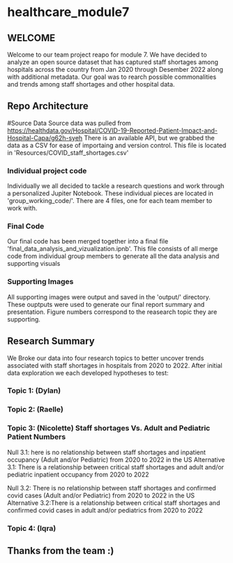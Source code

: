 # healthcare_module7

## WELCOME
Welcome to our team project reapo for module 7. We have decided to analyze an open source dataset that has captured staff shortages among hospitals across the country from Jan 2020 through Desember 2022 along with additional metadata. Our goal was to rearch possible commonalities and trends among staff shortages and other hospital data. 

## Repo Architecture
#Source Data
Source data was pulled from https://healthdata.gov/Hospital/COVID-19-Reported-Patient-Impact-and-Hospital-Capa/g62h-syeh
There is an available API, but we grabbed the data as a CSV for ease of importaing and version control. 
This file is located in 'Resources/COVID_staff_shortages.csv'

### Individual project code
Individually we all decided to tackle a research questions and work through a personalized Jupiter Notebook. These individual pieces are located in 'group_working_code/'. There are 4 files, one for each team member to work with.

### Final Code
Our final code has been merged together into a final file 'final_data_analysis_and_vizualization.ipnb'. This file consists of all merge code from individual group members to generate all the data analysis and supporting visuals 

### Supporting Images 
All supporting images were output and saved in the 'output/' directory. These ouptputs were used to generate our final report summary and presentation. Figure numbers correspond to the reasearch topic they are supporting. 

## Research Summary
We Broke our data into four research topics to better uncover trends associated with staff shortages in hospitals from 2020 to 2022. After initial data exploration we each developed hypotheses to test:

### Topic 1: (Dylan) 

### Topic 2: (Raelle)

### Topic 3: (Nicolette) Staff shortages Vs. Adult and Pediatric Patient Numbers

Null 3.1: here is no relationship between staff shortages and inpatient occupancy (Adult and/or Pediatric) from 2020 to 2022 in the US
Alternative 3.1: There is a relationship between critical staff shortages and adult and/or pediatric inpatient occupancy from 2020 to 2022

Null 3.2: There is no relationship between staff shortages and confirmed covid cases (Adult and/or Pediatric) from 2020 to 2022 in the US
Alternative 3.2:There is a relationship between critical staff shortages and confirmed covid cases in adult and/or pediatrics from 2020 to 2022

### Topic 4: (Iqra)




## Thanks from the team :)
